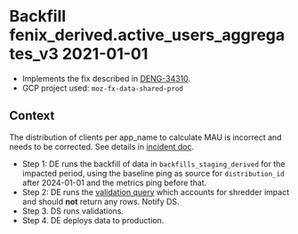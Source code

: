 # Backfill fenix_derived.active_users_aggregates_v3 2021-01-01
 
- Implements the fix described in [DENG-34310](https://mozilla-hub.atlassian.net/browse/DENG-4310).
- GCP project used:  `moz-fx-data-shared-prod`

## Context
The distribution of clients per app_name to calculate MAU is incorrect and needs to be corrected. See details in [incident doc](https://docs.google.com/document/d/1Maw_yJh7JPqZD2mw-Ub-ouZTrIq9nYQwbiKGH6GTfS4/edit?usp=sharing).

- Step 1: DE runs the backfill of data in `backfills_staging_derived` for the impacted period, using the baseline ping as source for `distribution_id` after 2024-01-01 and the metrics ping before that.
- Step 2: DE runs the [validation query](https://console.cloud.google.com/bigquery?ws=!1m7!1m6!12m5!1m3!1smozdata!2sus-central1!3s9ebf4e77-be0d-46de-b959-3a043353ceaf!2e1) which accounts for shredder impact and should **not** return any rows. Notify DS.
- Step 3. DS runs validations.
- Step 4. DE deploys data to production.
